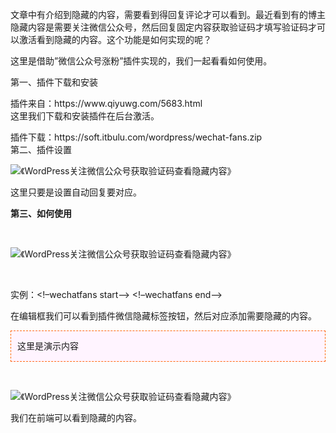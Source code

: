 <p>文章中有介绍到隐藏的内容，需要看到得回复评论才可以看到。最近看到有的博主隐藏内容是需要关注微信公众号，然后回复固定内容获取验证码才填写验证码才可以激活看到隐藏的内容。这个功能是如何实现的呢？</p>
<p>这里是借助&#8221;微信公众号涨粉&#8221;插件实现的，我们一起看看如何使用。</p>
<p>第一、插件下载和安装</p>
<p>插件来自：https://www.qiyuwg.com/5683.html<br />
这里我们下载和安装插件在后台激活。</p>
<p>插件下载：https://soft.itbulu.com/wordpress/wechat-fans.zip<br />
第二、插件设置</p>
<p><noscript><img src="https://www.qiyuwg.com/wp-content/uploads/2018/09/180919204232.png" alt="《WordPress关注微信公众号获取验证码查看隐藏内容》" /></noscript></p>
<p>这里只要是设置自动回复要对应。</p>
<p><strong>第三、如何使用</strong></p>
<p>&nbsp;</p>
<p><noscript><img  src="https://www.qiyuwg.com/wp-content/uploads/2018/09/auto-wechat-qr2.jpg" alt="《WordPress关注微信公众号获取验证码查看隐藏内容》" /></noscript></p>
<p>&nbsp;</p>
<p>实例：&lt;!&#8211;wechatfans start&#8211;&gt;               &lt;!&#8211;wechatfans end&#8211;&gt;</p>
<p>在编辑框我们可以看到插件微信隐藏标签按钮，然后对应添加需要隐藏的内容。</p>
<div style="border:1px dashed #F60; padding:10px; margin:10px 0; line-height:200%;  background-color:#FFF4FF; overflow:hidden; clear:both;"><!--wechatfans start-->这里是演示内容<!--wechatfans end--></div>
<p>&nbsp;</p>
<p><noscript><img src="https://www.qiyuwg.com/wp-content/uploads/2018/09/180919204712.png" alt="《WordPress关注微信公众号获取验证码查看隐藏内容》" /></noscript></p>
<p>我们在前端可以看到隐藏的内容。</p>
